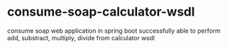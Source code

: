 # consume-soap-calculator-wsdl
consume soap web application in spring boot
successfully able to perform add, substract, multiply, divide from calculator wsdl
